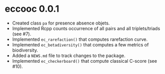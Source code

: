# eccooc 0.0.1

* Created class `pa` for presence absence objets. 
* Implemented Rcpp counts occurrence of all pairs and all triplets/triads (see #7).
* Implemented `ec_rarefaction()` that computes rarefaction curve. 
* Implemented `ec_betadiversity()` that computes a few metrics of biodiversity. 
* Added a `NEWS.md` file to track changes to the package.
* Implemented `ec_checkerboard()` that compute classical C-score (see #10). 